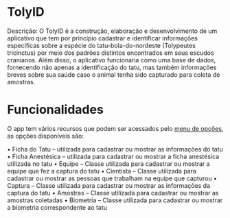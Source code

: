 <h1>TolyID</h1>

<p> Descrição: O TolyID é a construção, elaboração e desenvolvimento de um aplicativo que tem por princípio cadastrar e identificar informações específicas sobre a espécie do tatu-bola-do-nordeste (Tolypeutes tricinctus) por meio dos padrões distintos encontrados em seus escudos cranianos. Além disso, o aplicativo funcionaria como uma base de dados, fornecendo não apenas a 
identificação do tatu, mas também informações breves sobre sua saúde caso o animal tenha sido capturado para coleta de amostras.</p>

# Funcionalidades

  <p>O app tem vários recursos que podem ser acessados pelo <a href="https://github.com/joaovictorPegoretti/TolyID/blob/c5456eeebd167ee3712e606faee143b5b588fac2/Tatu/Menu.cs">menu de opções</a>, as opções disponíveis são: </p>

•	Ficha do Tatu – utilizada para cadastrar ou mostrar as informações do tatu
•	Ficha Anestésica – utilizada para cadastrar ou mostrar a ficha anestésica utilizada no tatu
•	Equipe – Classe utilizada para cadastrar ou mostrar a equipe que fez a captura do tatu
•	Cientista – Classe utilizada para cadastrar ou mostrar as pessoas que trabalham na equipe que capturou
•	Captura – Classe utilizada para cadastrar ou mostrar as informações da captura do tatu
•	Amostras – Classe utilizada para cadastrar ou mostrar as amostras coletadas
•	Biometria – Classe utilizada para cadastrar ou mostrar a biometria correspondente ao tatu
